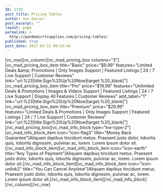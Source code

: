 ```yaml
---
ID: 1719
post_title: Pricing Tables
author: Jon Gosier
post_excerpt: ""
layout: page
permalink: >
  http://pandemicrtsupplies.com/pricing-tables/
published: true
post_date: 2017-03-13 09:33:44
---
```

[vc_row][vc_column][vc_mad_pricing_box columns="3"][vc_mad_pricing_box_item title="Basic" price="$9.99" features="Limited Deals &amp; Promotions | Only Images Support | Featured Listings | 24 / 7 Live Support | Customer Reviews" link="url:%23|title:Sign%20Up%20Now|target:%20_blank|"][vc_mad_pricing_box_item title="Pro" price="$19.99" features="Unlimited Deals &amp; Promotions | Images &amp; Videos Support | Featured Listings | 24 / 7 Live Support | Display All Features | Customer Reviews" add_label="1" link="url:%23|title:Sign%20Up%20Now|target:%20_blank|"][vc_mad_pricing_box_item title="Premium" price="$29.99" features="Limited Deals &amp; Promotions | Only Images Support | Featured Listings | 24 / 7 Live Support | Customer Reviews" link="url:%23|title:Sign%20Up%20Now|target:%20_blank|"][/vc_mad_pricing_box][vc_mad_info_block type="kw-type-2"][vc_mad_info_block_item icon="icon-flag3" title="Money Back Guarantee"]Aliquam dapibus tincidunt metus. Praesent justo dolor, lobortis quis, lobortis dignissim, pulvinar ac, lorem. Lorem ipsum dolor sit.[/vc_mad_info_block_item][vc_mad_info_block_item icon="icon-earth" title="Any Types of Payment"]Aliquam dapibus tincidunt metus. Praesent justo dolor, lobortis quis, lobortis dignissim, pulvinar ac, lorem. Lorem ipsum dolor sit.[/vc_mad_info_block_item][vc_mad_info_block_item icon="icon-unlink2" title="You Can Cancel Anytime"]Aliquam dapibus tincidunt metus. Praesent justo dolor, lobortis quis, lobortis dignissim, pulvinar ac, lorem. Lorem ipsum dolor sit.[/vc_mad_info_block_item][/vc_mad_info_block][/vc_column][/vc_row]
